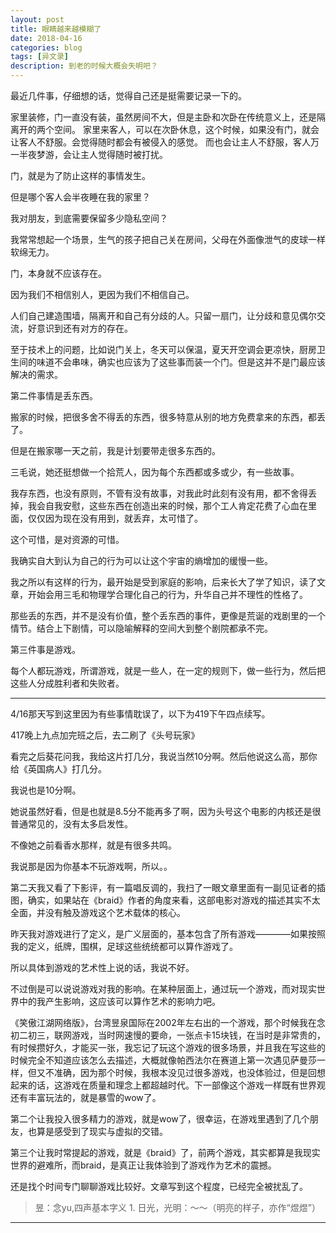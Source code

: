```yaml
---
layout: post
title: 眼睛越来越模糊了
date: 2018-04-16
categories: blog
tags: [异文录]
description: 到老的时候大概会失明吧？
---
```


最近几件事，仔细想的话，觉得自己还是挺需要记录一下的。

家里装修，门一直没有装，虽然房间不大，但是主卧和次卧在传统意义上，还是隔离开的两个空间。
家里来客人，可以在次卧休息，这个时候，如果没有门，就会让客人不舒服。会觉得随时都会有被侵入的感觉。
而也会让主人不舒服，客人万一半夜梦游，会让主人觉得随时被打扰。

门，就是为了防止这样的事情发生。

但是哪个客人会半夜睡在我的家里？

我对朋友，到底需要保留多少隐私空间？

我常常想起一个场景，生气的孩子把自己关在房间，父母在外面像泄气的皮球一样软绵无力。

门，本身就不应该存在。

因为我们不相信别人，更因为我们不相信自己。

人们自己建造围墙，隔离开和自己有分歧的人。只留一扇门，让分歧和意见偶尔交流，好意识到还有对方的存在。

至于技术上的问题，比如说门关上，冬天可以保温，夏天开空调会更凉快，厨房卫生间的味道不会串味，确实也应该为了这些事而装一个门。但是这并不是门最应该解决的需求。

第二件事情是丢东西。

搬家的时候，把很多舍不得丢的东西，很多特意从别的地方免费拿来的东西，都丢了。

但是在搬家哪一天之前，我是计划要带走很多东西的。

三毛说，她还挺想做一个拾荒人，因为每个东西都或多或少，有一些故事。

我存东西，也没有原则，不管有没有故事，对我此时此刻有没有用，都不舍得丢掉，我会自我安慰，这些东西在创造出来的时候，那个工人肯定花费了心血在里面，仅仅因为现在没有用到，就丢弃，太可惜了。

这个可惜，是对资源的可惜。

我确实自大到认为自己的行为可以让这个宇宙的熵增加的缓慢一些。

我之所以有这样的行为，最开始是受到家庭的影响，后来长大了学了知识，读了文章，开始会用三毛和物理学合理化自己的行为，升华自己并不理性的性格了。

那些丢的东西，并不是没有价值，整个丢东西的事件，更像是荒诞的戏剧里的一个情节。结合上下剧情，可以隐喻解释的空间大到整个剧院都承不完。

第三件事是游戏。

每个人都玩游戏，所谓游戏，就是一些人，在一定的规则下，做一些行为，然后把这些人分成胜利者和失败者。

---

4/16那天写到这里因为有些事情耽误了，以下为419下午四点续写。

417晚上九点加完班之后，去二刷了《头号玩家》

看完之后葵花问我，我给这片打几分，我说当然10分啊。然后他说这么高，那你给《英国病人》打几分。

我说也是10分啊。

她说虽然好看，但是也就是8.5分不能再多了啊，因为头号这个电影的内核还是很普通常见的，没有太多启发性。

不像她之前看香水那样，就是有很多共鸣。

我说那是因为你基本不玩游戏啊，所以。。

第二天我又看了下影评，有一篇唱反调的，我扫了一眼文章里面有一副见证者的插图，确实，如果站在《braid》作者的角度来看，这部电影对游戏的描述其实不太全面，并没有触及游戏这个艺术载体的核心。

昨天我对游戏进行了定义，是广义层面的，基本包含了所有游戏————如果按照我的定义，纸牌，围棋，足球这些统统都可以算作游戏了。

所以具体到游戏的艺术性上说的话，我说不好。

不过倒是可以说说游戏对我的影响。在某种层面上，通过玩一个游戏，而对现实世界中的我产生影响，这应该可以算作艺术的影响力吧。

《笑傲江湖网络版》，台湾昱泉国际在2002年左右出的一个游戏，那个时候我在念初二初三，联网游戏，当时网速慢的要命，一张点卡15块钱，在当时是非常贵的，有时候攒好久，才能买一张，我忘记了玩这个游戏的很多场景，并且我在写这些的时候完全不知道应该怎么去描述，大概就像帕西法尔在赛道上第一次遇见萨曼莎一样，但又不准确，因为那个时候，我根本没见过很多游戏，也没体验过，但是回想起来的话，这游戏在质量和理念上都超越时代。下一部像这个游戏一样既有世界观还有丰富玩法的，就是暴雪的wow了。

第二个让我投入很多精力的游戏，就是wow了，很幸运，在游戏里遇到了几个朋友，也算是感受到了现实与虚拟的交错。

第三个让我时常提起的游戏，就是《braid》了，前两个游戏，其实都算是我现实世界的避难所，而braid，是真正让我体验到了游戏作为艺术的震撼。

还是找个时间专门聊聊游戏比较好。文章写到这个程度，已经完全被扰乱了。

>昱：念yu,四声基本字义 1. 日光，光明：～～（明亮的样子，亦作“煜煜”）
----



